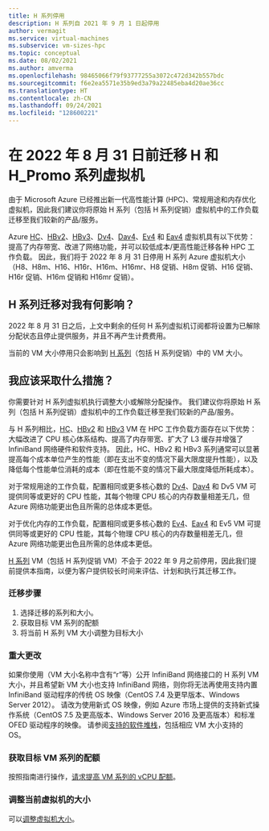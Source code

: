 ```yaml
---
title: H 系列停用
description: H 系列自 2021 年 9 月 1 日起停用
author: vermagit
ms.service: virtual-machines
ms.subservice: vm-sizes-hpc
ms.topic: conceptual
ms.date: 08/02/2021
ms.author: amverma
ms.openlocfilehash: 98465066f79f93777255a3072c472d342b557bdc
ms.sourcegitcommit: f6e2ea5571e35b9ed3a79a22485eba4d20ae36cc
ms.translationtype: HT
ms.contentlocale: zh-CN
ms.lasthandoff: 09/24/2021
ms.locfileid: "128600221"
---
```

# <a name="migrate-your-h-and-h_promo-series-virtual-machines-by-august-31-2022"></a>在 2022 年 8 月 31 日前迁移 H 和 H_Promo 系列虚拟机
由于 Microsoft Azure 已经推出新一代高性能计算 (HPC)、常规用途和内存优化虚拟机，因此我们建议你将原始 H 系列（包括 H 系列促销）虚拟机中的工作负载迁移至我们较新的产品/服务。

Azure [HC](hc-series.md)、[HBv2](hbv2-series.md)、[HBv3](hbv3-series.md)、[Dv4](dv4-dsv4-series.md)、[Dav4](dav4-dasv4-series.md)、[Ev4](ev4-esv4-series.md) 和 [Eav4](eav4-easv4-series.md) 虚拟机具有以下优势：提高了内存带宽、改进了网络功能，并可以较低成本/更高性能迁移各种 HPC 工作负载。 因此，我们将于 2022 年 8 月 31 日停用 H 系列 Azure 虚拟机大小（H8、H8m、H16、H16r、H16m、H16mr、H8 促销、H8m 促销、H16 促销、H16r 促销、H16m 促销和 H16mr 促销）。

## <a name="how-does-the-h-series-migration-affect-me"></a>H 系列迁移对我有何影响？  

2022 年 8 月 31 日之后，上文中剩余的任何 H 系列虚拟机订阅都将设置为已解除分配状态且停止提供服务，并且不再产生计费费用。 

当前的 VM 大小停用只会影响到 [H 系列](h-series.md)（包括 H 系列促销）中的 VM 大小。 

## <a name="what-actions-should-i-take"></a>我应该采取什么措施？  

你需要针对 H 系列虚拟机执行调整大小或解除分配操作。 我们建议你将原始 H 系列（包括 H 系列促销）虚拟机中的工作负载迁移至我们较新的产品/服务。

与 H 系列相比，[HC](hc-series.md)、[HBv2](hbv2-series.md) 和 [HBv3](hbv3-series.md) VM 在 HPC 工作负载方面存在以下优势：大幅改进了 CPU 核心体系结构、提高了内存带宽、扩大了 L3 缓存并增强了 InfiniBand 网络硬件和软件支持。 因此，HC、HBv2 和 HBv3 系列通常可以显著提高每个成本单位产生的性能（即在支出不变的情况下最大限度提升性能），以及降低每个性能单位消耗的成本（即在性能不变的情况下最大限度降低所耗成本）。 

对于常规用途的工作负载，配置相同或更多核心数的 [Dv4](dv4-dsv4-series.md)、[Dav4](dav4-dasv4-series.md) 和 Dv5 VM 可提供同等或更好的 CPU 性能，其每个物理 CPU 核心的内存数量相差无几，但 Azure 网络功能更出色且所需的总体成本更低。 

对于优化内存的工作负载，配置相同或更多核心数的 [Ev4](ev4-esv4-series.md)、[Eav4](eav4-easv4-series.md) 和 Ev5 VM 可提供同等或更好的 CPU 性能，其每个物理 CPU 核心的内存数量相差无几，但 Azure 网络功能更出色且所需的总体成本更低。 

[H 系列](h-series.md) VM（包括 H 系列促销 VM）不会于 2022 年 9 月之前停用，因此我们提前提供本指南，以便为客户提供较长时间来评估、计划和执行其迁移工作。 


### <a name="migration-steps"></a>迁移步骤 
1. 选择迁移的系列和大小。 
2. 获取目标 VM 系列的配额 
3. 将当前 H 系列 VM 大小调整为目标大小 


### <a name="breaking-changes"></a>重大更改 
如果你使用（VM 大小名称中含有“r”等）公开 InfiniBand 网络接口的 H 系列 VM 大小，并且希望新 VM 大小也支持 InfiniBand 网络，则你将无法再使用支持内置 InfiniBand 驱动程序的传统 OS 映像（CentOS 7.4 及更早版本、Windows Server 2012）。 请改为使用新式 OS 映像，例如 Azure 市场上提供的支持新式操作系统（CentOS 7.5 及更高版本、Windows Server 2016 及更高版本）和标准 OFED 驱动程序的映像。 请参阅[支持的软件堆栈](hbv3-series.md#get-started)，包括相应 VM 大小支持的 OS。 


### <a name="get-quota-for-the-target-vm-family"></a>获取目标 VM 系列的配额 

按照指南进行操作，[请求提高 VM 系列的 vCPU 配额](../azure-portal/supportability/per-vm-quota-requests.md)。


### <a name="resize-the-current-virtual-machine"></a>调整当前虚拟机的大小
可以[调整虚拟机大小](resize-vm.md)。
